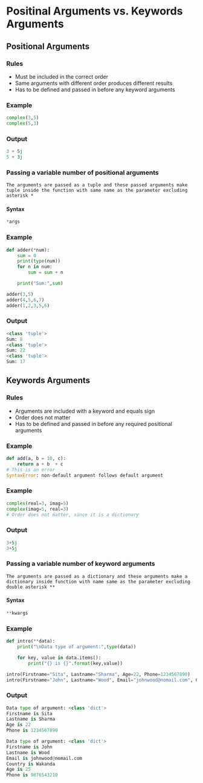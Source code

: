# Positinal Arguments vs. Keywords Arguments

## Positional Arguments
### Rules
* Must be included in the correct order 
* Same arguments with different order produces different results
* Has to be defined and passed in before any keyword arguments
### Example 
```python
complex(3,5)
complex(5,3)
```
### Output 
```python 
3 + 5j
5 + 3j
```

### Passing a variable number of positional arguments
`The arguments are passed as a tuple and these passed arguments make tuple inside the function with same name as the parameter excluding asterisk *`
#### Syntax
```python 
*args
```
### Example 
```python 
def adder(*num):
    sum = 0
    print(type(num))
    for n in num:
        sum = sum + n

    print("Sum:",sum)

adder(3,5)
adder(4,5,6,7)
adder(1,2,3,5,6)
```
### Output 
```python 
<class 'tuple'>
Sum: 8
<class 'tuple'>
Sum: 22
<class 'tuple'>
Sum: 17
```

## Keywords Arguments
### Rules 
* Arguments are included with a keyword and equals sign
* Order does not matter
* Has to be defined and passed in before any required positional arguments

### Example
```python 
def add(a, b = 10, c):
    return a + b  + c 
# This is an error 
SyntaxError: non-default argument follows default argument
```

### Example
```python 
complex(real=3, imag=5)
complex(imag=5, real=3)
# Order does not matter, since it is a dictionary
```
### Output 
```python 
3+5j
3+5j
```

### Passing a variable number of keyword arguments
`The arguments are passed as a dictionary and these arguments make a dictionary inside function with name same as the parameter excluding double asterisk **`
#### Syntax
```python
**kwargs
```
### Example 
```python 
def intro(**data):
    print("\nData type of argument:",type(data))

    for key, value in data.items():
        print("{} is {}".format(key,value))

intro(Firstname="Sita", Lastname="Sharma", Age=22, Phone=1234567890)
intro(Firstname="John", Lastname="Wood", Email="johnwood@nomail.com", Country="Wakanda", Age=25, Phone=9876543210)
```
### Output 
```python 
Data type of argument: <class 'dict'>
Firstname is Sita
Lastname is Sharma
Age is 22
Phone is 1234567890

Data type of argument: <class 'dict'>
Firstname is John
Lastname is Wood
Email is johnwood@nomail.com
Country is Wakanda
Age is 25
Phone is 9876543210
```